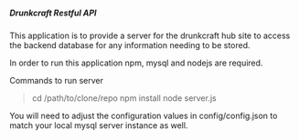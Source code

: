 ##### Drunkcraft Restful API #####

This application is to provide a server for the drunkcraft hub site to access the backend database for any information needing to be stored.

In order to run this application npm, mysql and nodejs are required.

Commands to run server
>cd /path/to/clone/repo
>npm install
>node server.js

You will need to adjust the configuration values in config/config.json to match your local mysql server instance as well.
